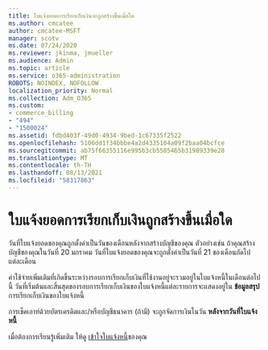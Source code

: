 ```yaml
---
title: ใบแจ้งยอดการเรียกเก็บเงินจะถูกสร้างขึ้นเมื่อใด
ms.author: cmcatee
author: cmcatee-MSFT
manager: scotv
ms.date: 07/24/2020
ms.reviewer: jkinma, jmueller
ms.audience: Admin
ms.topic: article
ms.service: o365-administration
ROBOTS: NOINDEX, NOFOLLOW
localization_priority: Normal
ms.collection: Adm_O365
ms.custom:
- commerce_billing
- "494"
- "1500024"
ms.assetid: fdbd403f-49d0-4934-9bed-1c67335f2522
ms.openlocfilehash: 5106dd1f34bbbe4a2d4335104a09f2baa04bcfce
ms.sourcegitcommit: ab75f66355116e995b3cb5505465b31989339e28
ms.translationtype: MT
ms.contentlocale: th-TH
ms.lasthandoff: 08/13/2021
ms.locfileid: "58317863"
---
```

# <a name="when-is-the-billing-statement-generated"></a>ใบแจ้งยอดการเรียกเก็บเงินถูกสร้างขึ้นเมื่อใด

วันที่ใบแจ้งยอดของคุณถูกตั้งค่าเป็นวันของเดือนหลังจากสร้างบัญชีของคุณ ตัวอย่างเช่น ถ้าคุณสร้างบัญชีของคุณในวันที่ 20 มกราคม วันที่ใบแจ้งยอดของคุณจะถูกตั้งค่าเป็นวันที่ 21 ของเดือนถัดไปแต่ละเดือน

ค่าใช้จ่ายเพิ่มเติมที่เกิดขึ้นระหว่างรอบการเรียกเก็บเงินที่ใช้งานอยู่จะรวมอยู่ในใบแจ้งหนี้ในเดือนต่อไปนี้ วันที่เริ่มต้นและสิ้นสุดของรอบการเรียกเก็บเงินของใบแจ้งหนี้แต่ละรายการจะแสดงอยู่ใน **ข้อมูลสรุป** การเรียกเก็บเงินของใบแจ้งหนี้

การเช็คเอาท์ด้วยบัตรเครดิตและ/หรือบัญชีธนาคาร (ถ้ามี) จะถูกจัดการเงินในวัน **หลังจากวันที่ใบแจ้งหนี้**
  
เมื่อต้องการเรียนรู้เพิ่มเติม ให้ดู [เข้าใจใบแจ้งหนี้](https://docs.microsoft.com/microsoft-365/commerce/billing-and-payments/understand-your-invoice2)ของคุณ
